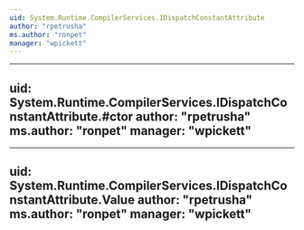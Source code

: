 ```yaml
---
uid: System.Runtime.CompilerServices.IDispatchConstantAttribute
author: "rpetrusha"
ms.author: "ronpet"
manager: "wpickett"
---
```


---
uid: System.Runtime.CompilerServices.IDispatchConstantAttribute.#ctor
author: "rpetrusha"
ms.author: "ronpet"
manager: "wpickett"
---

---
uid: System.Runtime.CompilerServices.IDispatchConstantAttribute.Value
author: "rpetrusha"
ms.author: "ronpet"
manager: "wpickett"
---

